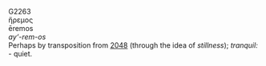 <body>
  <p>G2263<br>  ἤρεμος  <br> ēremos  <br><i>ay‘-rem-os </i><br>Perhaps by transposition from <a href="g2048.htm">2048</a> (through the idea of <i>stillness</i>); <i>tranquil:</i> - quiet.<br></p>
 </body>